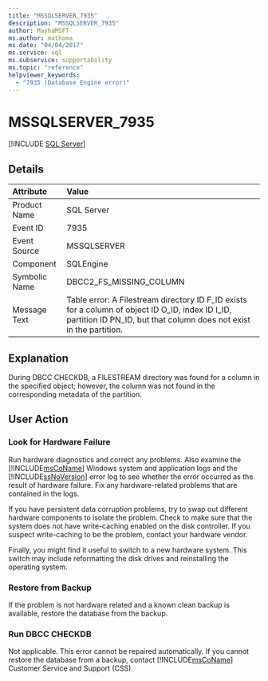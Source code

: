 ```yaml
---
title: "MSSQLSERVER_7935"
description: "MSSQLSERVER_7935"
author: MashaMSFT
ms.author: mathoma
ms.date: "04/04/2017"
ms.service: sql
ms.subservice: supportability
ms.topic: "reference"
helpviewer_keywords:
  - "7935 (Database Engine error)"
---
```

# MSSQLSERVER_7935
 [!INCLUDE [SQL Server](../../includes/applies-to-version/sqlserver.md)]
  
## Details  
  
| Attribute | Value |  
| :-------- | :---- |  
|Product Name|SQL Server|  
|Event ID|7935|  
|Event Source|MSSQLSERVER|  
|Component|SQLEngine|  
|Symbolic Name|DBCC2_FS_MISSING_COLUMN|  
|Message Text|Table error: A Filestream directory ID F_ID exists for a column of object ID O_ID, index ID I_ID, partition ID PN_ID, but that column does not exist in the partition.|  
  
## Explanation  
During DBCC CHECKDB, a FILESTREAM directory was found for a column in the specified object; however, the column was not found in the corresponding metadata of the partition.  
  
## User Action  
  
### Look for Hardware Failure  
Run hardware diagnostics and correct any problems. Also examine the [!INCLUDE[msCoName](../../includes/msconame-md.md)] Windows system and application logs and the [!INCLUDE[ssNoVersion](../../includes/ssnoversion-md.md)] error log to see whether the error occurred as the result of hardware failure. Fix any hardware-related problems that are contained in the logs.  
  
If you have persistent data corruption problems, try to swap out different hardware components to isolate the problem. Check to make sure that the system does not have write-caching enabled on the disk controller. If you suspect write-caching to be the problem, contact your hardware vendor.  
  
Finally, you might find it useful to switch to a new hardware system. This switch may include reformatting the disk drives and reinstalling the operating system.  
  
### Restore from Backup  
If the problem is not hardware related and a known clean backup is available, restore the database from the backup.  
  
### Run DBCC CHECKDB  
Not applicable. This error cannot be repaired automatically. If you cannot restore the database from a backup, contact [!INCLUDE[msCoName](../../includes/msconame-md.md)] Customer Service and Support (CSS).  
  
